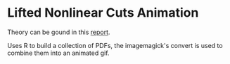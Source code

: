 Lifted Nonlinear Cuts Animation
=====

Theory can be gound in this [report](http://arxiv.org/abs/1512.04644).

Uses R to build a collection of PDFs, the imagemagick's convert is used to combine them into an animated gif.
